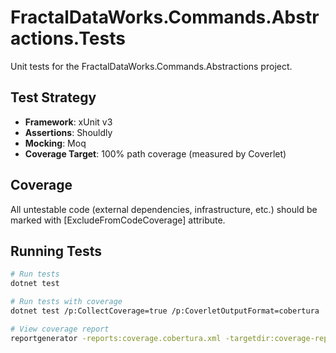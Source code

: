 # FractalDataWorks.Commands.Abstractions.Tests

Unit tests for the FractalDataWorks.Commands.Abstractions project.

## Test Strategy

- **Framework**: xUnit v3
- **Assertions**: Shouldly
- **Mocking**: Moq
- **Coverage Target**: 100% path coverage (measured by Coverlet)

## Coverage

All untestable code (external dependencies, infrastructure, etc.) should be marked with [ExcludeFromCodeCoverage] attribute.

## Running Tests

```bash
# Run tests
dotnet test

# Run tests with coverage
dotnet test /p:CollectCoverage=true /p:CoverletOutputFormat=cobertura

# View coverage report
reportgenerator -reports:coverage.cobertura.xml -targetdir:coverage-report
```
